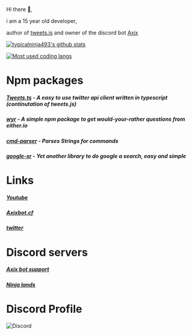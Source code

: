 Hi there 👋,

i am a 15 year old developer,


author of [tweets.js](https://www.npmjs.com/package/tweets.js) and owner of the discord bot [Axix](https://www.axixbot.tk/)



[![typicalninja493's github stats](https://github-readme-stats.vercel.app/api?username=typicalninja493&count_private=true&show_border=false&show_icons=true&theme=nightowl)](https://github.com/typicalninja493/typicalninja493)


[![Most used coding langs](https://github-readme-stats.vercel.app/api/top-langs/?username=typicalninja493&show_border=false&show_icons=true&theme=nightowl&&langs_count=3)](https://github.com/typicalninja493/typicalninja493)


# Npm packages 


##### [Tweets.ts](https://www.npmjs.com/package/tweets.ts) - A easy to use twitter api client written in typescript (continutation of tweets.js)

##### [wyr](https://www.npmjs.com/package/wyr) - A simple npm package to get would-your-rather questions from either.io

##### [cmd-parser](https://www.npmjs.com/package/@typicalninja21/cmd-parser) - Parses Strings for commands

##### [google-sr](https://www.npmjs.com/package/google-sr) - Yet another library to do google a search, easy and simple

# Links 


##### [Youtube](https://www.youtube.com/channel/UCdOaWkLvMwc4DeVsCnWZQTA)

##### [Axixbot.cf](https://axixbot.cf/)

##### [twitter](https://twitter.com/TypicallifeN)





# Discord servers 

##### [Axix bot support](https://discord.gg/qEbfq54bX4)

##### [Ninja lands](https://discord.gg/9s52pz6nWX)


# Discord Profile

![Discord](https://discord.c99.nl/widget/theme-3/645592347475836949.png)

